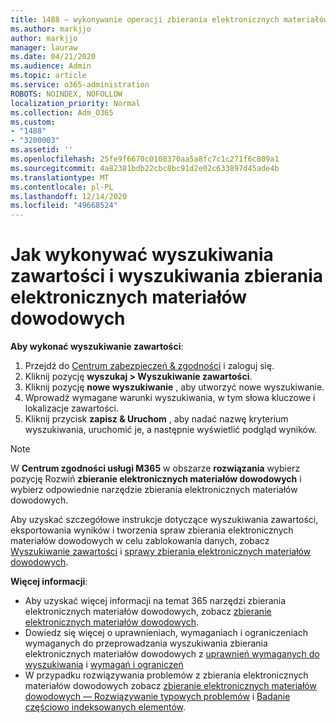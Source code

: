 ```yaml
---
title: 1488 — wykonywanie operacji zbierania elektronicznych materiałów dowodowych i wyszukiwania zawartości
ms.author: markjjo
author: markjjo
manager: lauraw
ms.date: 04/21/2020
ms.audience: Admin
ms.topic: article
ms.service: o365-administration
ROBOTS: NOINDEX, NOFOLLOW
localization_priority: Normal
ms.collection: Adm_O365
ms.custom:
- "1488"
- "3200003"
ms.assetid: ''
ms.openlocfilehash: 25fe9f6670c0108370aa5a8fc7c1c271f6c809a1
ms.sourcegitcommit: 4a82381bdb22cbc8bc91d2e02c633897d45ade4b
ms.translationtype: MT
ms.contentlocale: pl-PL
ms.lasthandoff: 12/14/2020
ms.locfileid: "49668524"
---
```

# <a name="how-to-perform-content-searches-and-ediscovery-searches"></a>Jak wykonywać wyszukiwania zawartości i wyszukiwania zbierania elektronicznych materiałów dowodowych

**Aby wykonać wyszukiwanie zawartości**:

1. Przejdź do [Centrum zabezpieczeń & zgodności](https://protection.office.com) i zaloguj się.
2. Kliknij pozycję **wyszukaj > Wyszukiwanie zawartości**.
3. Kliknij pozycję **nowe wyszukiwanie** , aby utworzyć nowe wyszukiwanie.
4. Wprowadź wymagane warunki wyszukiwania, w tym słowa kluczowe i lokalizacje zawartości.
5. Kliknij przycisk **zapisz & Uruchom** , aby nadać nazwę kryterium wyszukiwania, uruchomić je, a następnie wyświetlić podgląd wyników.

> [!NOTE]
> W **Centrum zgodności usługi M365** w obszarze **rozwiązania** wybierz pozycję Rozwiń **zbieranie elektronicznych materiałów dowodowych** i wybierz odpowiednie narzędzie zbierania elektronicznych materiałów dowodowych.

Aby uzyskać szczegółowe instrukcje dotyczące wyszukiwania zawartości, eksportowania wyników i tworzenia spraw zbierania elektronicznych materiałów dowodowych w celu zablokowania danych, zobacz [Wyszukiwanie zawartości](https://docs.microsoft.com/microsoft-365/compliance/content-search) i [sprawy zbierania elektronicznych materiałów dowodowych](https://docs.microsoft.com/microsoft-365/compliance/ediscovery-cases).

**Więcej informacji**:

- Aby uzyskać więcej informacji na temat 365 narzędzi zbierania elektronicznych materiałów dowodowych, zobacz [zbieranie elektronicznych materiałów dowodowych](https://docs.microsoft.com/microsoft-365/compliance/ediscovery).
- Dowiedz się więcej o uprawnieniach, wymaganiach i ograniczeniach wymaganych do przeprowadzania wyszukiwania zbierania elektronicznych materiałów dowodowych z [uprawnień wymaganych do wyszukiwania](https://docs.microsoft.com/microsoft-365/compliance/assign-ediscovery-permissions) i [wymagań i ograniczeń](https://docs.microsoft.com/microsoft-365/compliance/limits-for-content-search)
- W przypadku rozwiązywania problemów z zbierania elektronicznych materiałów dowodowych zobacz [zbieranie elektronicznych materiałów dowodowych — Rozwiązywanie typowych problemów](https://docs.microsoft.com/microsoft-365/compliance/ediscovery-troubleshooting-common-issues) i [Badanie częściowo indeksowanych elementów](https://docs.microsoft.com/microsoft-365/compliance/investigating-partially-indexed-items-in-ediscovery).
